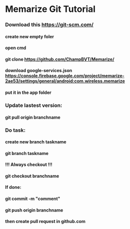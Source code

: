 # Memarize Git Tutorial
### Download this https://git-scm.com/
#### create new empty foler
#### open cmd 
#### git clone https://github.com/ChampBVT/Memarize/

#### download google-services.json https://console.firebase.google.com/project/memarize-2ae53/settings/general/android:com.wireless.memarize
#### put it in the app folder

### Update lastest version:
#### git pull origin branchname

### Do task:
#### create new branch taskname
#### git branch taskname
#### !!! Always checkout !!!
#### git checkout branchname
#### If done:
#### git commit -m "comment"
#### git push origin branchname

#### then create pull request in github.com
